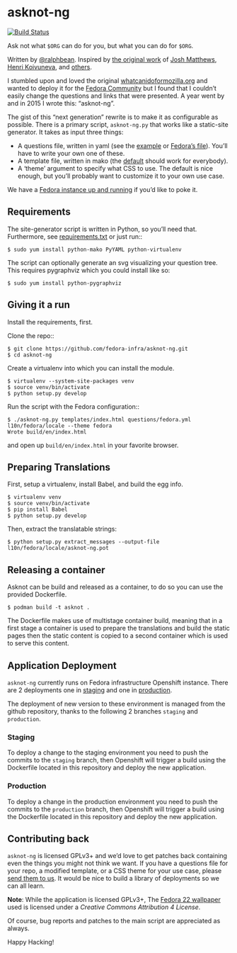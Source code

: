 # asknot-ng

[![Build Status](https://travis-ci.org/fedora-infra/asknot-ng.svg)](https://travis-ci.org/fedora-infra/asknot-ng)

Ask not what `$ORG` can do for you, but what you can do for `$ORG`.

Written by [@ralphbean][threebean].  Inspired by [the original work][wcidfm] of
[Josh Matthews][jdm], [Henri Koivuneva][wham], and [others][asknot-contribs].

I stumbled upon and loved the original [whatcanidoformozilla.org][wcidfm] and
wanted to deploy it for the [Fedora Community][fedora] but I found that I
couldn’t easily change the questions and links that were presented.  A year
went by and in 2015 I wrote this:  “asknot-ng”.

The gist of this “next generation” rewrite is to make it as configurable as
possible.  There is a primary script, ``asknot-ng.py``
that works like a static-site generator.  It takes as input three things:

- A questions file, written in yaml (see the [example][example-questions] or
  [Fedora’s file][fedora-questions]).  You’ll have to write your own one of
  these.
- A template file, written in mako (the [default][default-template] should work
  for everybody).
- A ‘theme’ argument to specify what CSS to use.  The default is nice enough,
  but you’ll probably want to customize it to your own use case.

We have a [Fedora instance up and running][wcidff] if you’d like to poke it.

## Requirements

The site-generator script is written in Python, so you’ll need that.
Furthermore, see [requirements.txt][requirements] or just run::

    $ sudo yum install python-mako PyYAML python-virtualenv

The script can optionally generate an svg visualizing your question tree.  This
requires pygraphviz which you could install like so:

    $ sudo yum install python-pygraphviz

## Giving it a run

Install the requirements, first.

Clone the repo::

    $ git clone https://github.com/fedora-infra/asknot-ng.git
    $ cd asknot-ng

Create a virtualenv into which you can install the module.

    $ virtualenv --system-site-packages venv
    $ source venv/bin/activate
    $ python setup.py develop

Run the script with the Fedora configuration::

    $ ./asknot-ng.py templates/index.html questions/fedora.yml l10n/fedora/locale --theme fedora
    Wrote build/en/index.html

and open up `build/en/index.html` in your favorite browser.

## Preparing Translations

First, setup a virtualenv, install Babel, and build the egg info.

    $ virtualenv venv
    $ source venv/bin/activate
    $ pip install Babel
    $ python setup.py develop

Then, extract the translatable strings:

    $ python setup.py extract_messages --output-file l10n/fedora/locale/asknot-ng.pot

## Releasing a container

Asknot can be build and released as a container, to do so you can use the provided Dockerfile.

    $ podman build -t asknot .

The Dockerfile makes use of multistage container build, meaning that in a first stage a container is used
to prepare the translations and build the static pages then the static content is copied to a second container
which is used to serve this content.

## Application Deployment

``asknot-ng`` currently runs on Fedora infrastructure Openshift instance. There are 2 deployments one in [staging] and one in [production].

The deployment of new version to these environment is managed from the github repository, thanks to the following 2 branches ``staging`` and ``production``.

### Staging

To deploy a change to the staging environment you need to push the commits to the ``staging`` branch, then Openshift will trigger a build using the Dockerfile located
in this repository and deploy the new application.

### Production
To deploy a change in the production environment you need to push the commits to the ``production`` branch, then Openshift will trigger a build using the Dockerfile located
in this repository and deploy the new application.


## Contributing back

``asknot-ng`` is licensed GPLv3+ and we’d love to get patches back containing
even the things you might not think we want.  If you have a questions file for
your repo, a modified template, or a CSS theme for your use case, please
[send them to us][patches].  It would be nice to build a library of deployments
so we can all learn.

**Note**: While the application is licensed GPLv3+, The [Fedora 22 wallpaper](static/themes/fedora/img/background.png) used is licensed under a *Creative Commons Attribution 4 License*.

Of course, bug reports and patches to the main script are appreciated as
always.

Happy Hacking!

[threebean]: http://threebean.org
[fedora]: http://getfedora.org
[example-questions]: https://github.com/fedora-infra/asknot-ng/blob/develop/questions/example.yml
[fedora-questions]: https://github.com/fedora-infra/asknot-ng/blob/develop/questions/fedora.yml
[default-template]: https://github.com/fedora-infra/asknot-ng/blob/develop/templates/index.html
[requirements]: https://github.com/fedora-infra/asknot-ng/blob/develop/requirements.txt
[patches]: https://help.github.com/articles/editing-files-in-another-user-s-repository/
[wcidfm]: http://whatcanidoformozilla.org
[wcidff]: http://whatcanidoforfedora.org
[jdm]: http://www.joshmatthews.net
[wham]: http://wham.fi
[asknot-contribs]: https://github.com/jdm/asknot/contributors
[staging]: https://stg.whatcanidoforfedora.org/
[production]: https://whatcanidoforfedora.org/
